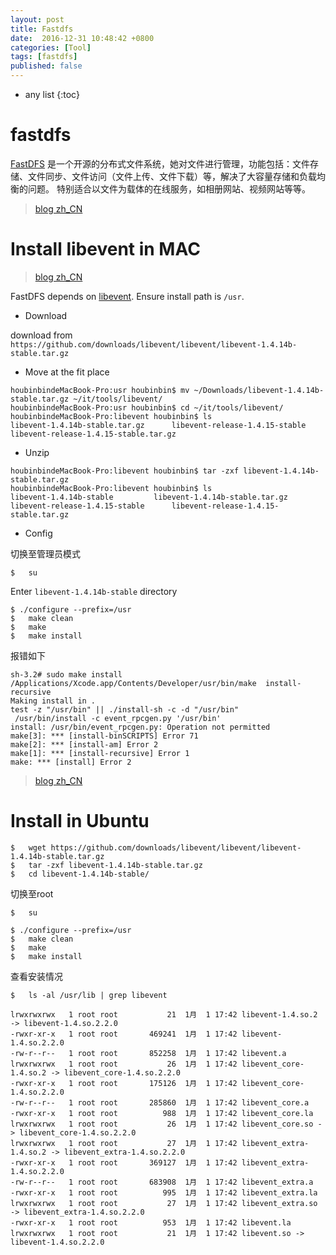 ```yaml
---
layout: post
title: Fastdfs
date:  2016-12-31 10:48:42 +0800
categories: [Tool]
tags: [fastdfs]
published: false
---
```


* any list
{:toc}


# fastdfs

[FastDFS](https://www.oschina.net/p/fastdfs) 是一个开源的分布式文件系统，她对文件进行管理，功能包括：文件存储、文件同步、文件访问（文件上传、文件下载）等，解决了大容量存储和负载均衡的问题。
特别适合以文件为载体的在线服务，如相册网站、视频网站等等。

> [blog zh_CN](http://blog.csdn.net/poechant/article/details/6977407)


# Install libevent in MAC

> [blog zh_CN](http://soartju.iteye.com/blog/803477)

FastDFS depends on [libevent](http://libevent.org/). Ensure install path is ```/usr```.

- Download

download from ```https://github.com/downloads/libevent/libevent/libevent-1.4.14b-stable.tar.gz```

- Move at the fit place

```
houbinbindeMacBook-Pro:usr houbinbin$ mv ~/Downloads/libevent-1.4.14b-stable.tar.gz ~/it/tools/libevent/
houbinbindeMacBook-Pro:usr houbinbin$ cd ~/it/tools/libevent/
houbinbindeMacBook-Pro:libevent houbinbin$ ls
libevent-1.4.14b-stable.tar.gz		libevent-release-1.4.15-stable		libevent-release-1.4.15-stable.tar.gz
```

- Unzip

```
houbinbindeMacBook-Pro:libevent houbinbin$ tar -zxf libevent-1.4.14b-stable.tar.gz
houbinbindeMacBook-Pro:libevent houbinbin$ ls
libevent-1.4.14b-stable			libevent-1.4.14b-stable.tar.gz		libevent-release-1.4.15-stable		libevent-release-1.4.15-stable.tar.gz
```


- Config

切换至管理员模式

```
$   su
```

Enter ```libevent-1.4.14b-stable``` directory

```
$ ./configure --prefix=/usr
$   make clean
$   make
$   make install
```

报错如下

```
sh-3.2# sudo make install
/Applications/Xcode.app/Contents/Developer/usr/bin/make  install-recursive
Making install in .
test -z "/usr/bin" || ./install-sh -c -d "/usr/bin"
 /usr/bin/install -c event_rpcgen.py '/usr/bin'
install: /usr/bin/event_rpcgen.py: Operation not permitted
make[3]: *** [install-binSCRIPTS] Error 71
make[2]: *** [install-am] Error 2
make[1]: *** [install-recursive] Error 1
make: *** [install] Error 2
```

> [blog zh_CN](http://blog.csdn.net/dreamderekwq/article/details/52507202)

# Install in Ubuntu

```
$   wget https://github.com/downloads/libevent/libevent/libevent-1.4.14b-stable.tar.gz
$   tar -zxf libevent-1.4.14b-stable.tar.gz
$   cd libevent-1.4.14b-stable/
```

切换至root

```
$   su
```

```
$ ./configure --prefix=/usr
$   make clean
$   make
$   make install
```

查看安装情况

```
$   ls -al /usr/lib | grep libevent

lrwxrwxrwx   1 root root           21  1月  1 17:42 libevent-1.4.so.2 -> libevent-1.4.so.2.2.0
-rwxr-xr-x   1 root root       469241  1月  1 17:42 libevent-1.4.so.2.2.0
-rw-r--r--   1 root root       852258  1月  1 17:42 libevent.a
lrwxrwxrwx   1 root root           26  1月  1 17:42 libevent_core-1.4.so.2 -> libevent_core-1.4.so.2.2.0
-rwxr-xr-x   1 root root       175126  1月  1 17:42 libevent_core-1.4.so.2.2.0
-rw-r--r--   1 root root       285860  1月  1 17:42 libevent_core.a
-rwxr-xr-x   1 root root          988  1月  1 17:42 libevent_core.la
lrwxrwxrwx   1 root root           26  1月  1 17:42 libevent_core.so -> libevent_core-1.4.so.2.2.0
lrwxrwxrwx   1 root root           27  1月  1 17:42 libevent_extra-1.4.so.2 -> libevent_extra-1.4.so.2.2.0
-rwxr-xr-x   1 root root       369127  1月  1 17:42 libevent_extra-1.4.so.2.2.0
-rw-r--r--   1 root root       683908  1月  1 17:42 libevent_extra.a
-rwxr-xr-x   1 root root          995  1月  1 17:42 libevent_extra.la
lrwxrwxrwx   1 root root           27  1月  1 17:42 libevent_extra.so -> libevent_extra-1.4.so.2.2.0
-rwxr-xr-x   1 root root          953  1月  1 17:42 libevent.la
lrwxrwxrwx   1 root root           21  1月  1 17:42 libevent.so -> libevent-1.4.so.2.2.0
```












